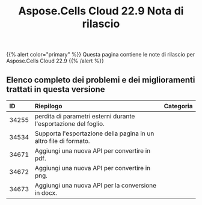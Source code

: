 ﻿---
title: Aspose.Cells Cloud 22.9 Nota di rilascio
second_title: Aspose.Cells Cloud Documen
type: docs
url: /it/aspose-cells-cloud-22-9-release-notes/
description: Aspose.Cells Cloud supporta Excel per creare, convertire, unire, dividere, proteggere, operare su oggetti interni e così via
weight: 13
---
{{% alert color="primary" %}} 
Questa pagina contiene le note di rilascio per Aspose.Cells Cloud 22.9
{{% /alert %}} 
## **Elenco completo dei problemi e dei miglioramenti trattati in questa versione**
|**ID**|**Riepilogo**|**Categoria**|
|:- |:- |:- |
|34255 | perdita di parametri esterni durante l'esportazione del foglio.|
|34534 | Supporta l'esportazione della pagina in un altro file di formato.|
|34671 | Aggiungi una nuova API per convertire in pdf.|
|34672 | Aggiungi una nuova API per convertire in png.|
|34673 | Aggiungi una nuova API per la conversione in docx.|
